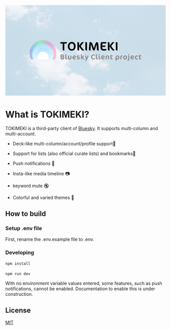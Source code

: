 ![Logo](/static/ogp.jpg)

# What is TOKIMEKI?

TOKIMEKI is a third-party client of [Bluesky](https://github.com/bluesky-social/atproto). It supports multi-column and multi-account.

- Deck-like multi-column/account/profile support🚀

- Support for lists (also official curate lists) and bookmarks🔖

- Push notifications 🔔

- Insta-like media timeline 📷

- keyword mute 🔇

- Colorful and varied themes 🌈

## How to build

### Setup .env file

First, rename the .env.example file to .env.

### Developing
```
npm install

npm run dev
```

With no environment variable values entered, some features, such as push notifications, cannot be enabled.
Documentation to enable this is under construction.

## License

[MIT](LICENSE)

